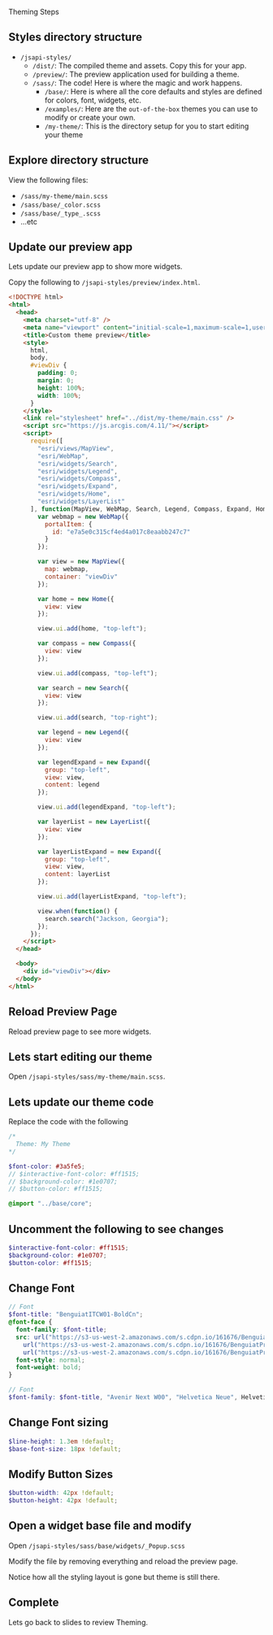 Theming Steps

## Styles directory structure

- `/jsapi-styles/`
  - `/dist/`: The compiled theme and assets. Copy this for your app.
  - `/preview/`: The preview application used for building a theme.
  - `/sass/`: The code! Here is where the magic and work happens.
    - `/base/`: Here is where all the core defaults and styles are defined for colors, font, widgets, etc.
    - `/examples/`: Here are the `out-of-the-box` themes you can use to modify or create your own.
    - `/my-theme/`: This is the directory setup for you to start editing your theme

## Explore directory structure

View the following files:

- `/sass/my-theme/main.scss`
- `/sass/base/_color.scss`
- `/sass/base/_type_.scss`
- ...etc

## Update our preview app

Lets update our preview app to show more widgets.

Copy the following to `/jsapi-styles/preview/index.html`.

```html
<!DOCTYPE html>
<html>
  <head>
    <meta charset="utf-8" />
    <meta name="viewport" content="initial-scale=1,maximum-scale=1,user-scalable=no" />
    <title>Custom theme preview</title>
    <style>
      html,
      body,
      #viewDiv {
        padding: 0;
        margin: 0;
        height: 100%;
        width: 100%;
      }
    </style>
    <link rel="stylesheet" href="../dist/my-theme/main.css" />
    <script src="https://js.arcgis.com/4.11/"></script>
    <script>
      require([
        "esri/views/MapView",
        "esri/WebMap",
        "esri/widgets/Search",
        "esri/widgets/Legend",
        "esri/widgets/Compass",
        "esri/widgets/Expand",
        "esri/widgets/Home",
        "esri/widgets/LayerList"
      ], function(MapView, WebMap, Search, Legend, Compass, Expand, Home, LayerList) {
        var webmap = new WebMap({
          portalItem: {
            id: "e7a5e0c315cf4ed4a017c8eaabb247c7"
          }
        });

        var view = new MapView({
          map: webmap,
          container: "viewDiv"
        });

        var home = new Home({
          view: view
        });

        view.ui.add(home, "top-left");

        var compass = new Compass({
          view: view
        });

        view.ui.add(compass, "top-left");

        var search = new Search({
          view: view
        });

        view.ui.add(search, "top-right");

        var legend = new Legend({
          view: view
        });

        var legendExpand = new Expand({
          group: "top-left",
          view: view,
          content: legend
        });

        view.ui.add(legendExpand, "top-left");

        var layerList = new LayerList({
          view: view
        });

        var layerListExpand = new Expand({
          group: "top-left",
          view: view,
          content: layerList
        });

        view.ui.add(layerListExpand, "top-left");

        view.when(function() {
          search.search("Jackson, Georgia");
        });
      });
    </script>
  </head>

  <body>
    <div id="viewDiv"></div>
  </body>
</html>
```

## Reload Preview Page

Reload preview page to see more widgets.

## Lets start editing our theme

Open `/jsapi-styles/sass/my-theme/main.scss`.

## Lets update our theme code

Replace the code with the following

```scss
/*
  Theme: My Theme
*/

$font-color: #3a5fe5;
// $interactive-font-color: #ff1515;
// $background-color: #1e0707;
// $button-color: #ff1515;

@import "../base/core";
```

## Uncomment the following to see changes

```scss
$interactive-font-color: #ff1515;
$background-color: #1e0707;
$button-color: #ff1515;
```

## Change Font

```scss
// Font
$font-title: "BenguiatITCW01-BoldCn";
@font-face {
  font-family: $font-title;
  src: url("https://s3-us-west-2.amazonaws.com/s.cdpn.io/161676/BenguiatProITC-BoldCond.eot") format("embedded-opentype"),
    url("https://s3-us-west-2.amazonaws.com/s.cdpn.io/161676/BenguiatProITC-BoldCond.woff") format("woff"),
    url("https://s3-us-west-2.amazonaws.com/s.cdpn.io/161676/BenguiatProITC-BoldCond.ttf") format("truetype");
  font-style: normal;
  font-weight: bold;
}

// Font
$font-family: $font-title, "Avenir Next W00", "Helvetica Neue", Helvetica, Arial, sans-serif !default;
```

## Change Font sizing

```scss
$line-height: 1.3em !default;
$base-font-size: 18px !default;
```

## Modify Button Sizes

```scss
$button-width: 42px !default;
$button-height: 42px !default;
```

## Open a widget base file and modify

Open `/jsapi-styles/sass/base/widgets/_Popup.scss`

Modify the file by removing everything and reload the preview page.

Notice how all the styling layout is gone but theme is still there.

## Complete

Lets go back to slides to review Theming.
